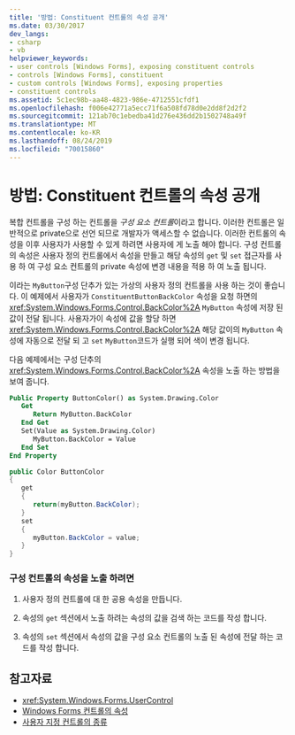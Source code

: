 ```yaml
---
title: '방법: Constituent 컨트롤의 속성 공개'
ms.date: 03/30/2017
dev_langs:
- csharp
- vb
helpviewer_keywords:
- user controls [Windows Forms], exposing constituent controls
- controls [Windows Forms], constituent
- custom controls [Windows Forms], exposing properties
- constituent controls
ms.assetid: 5c1ec98b-aa48-4823-986e-4712551cfdf1
ms.openlocfilehash: f006e42771a5ecc71f6a508fd78d0e2dd8f2d2f2
ms.sourcegitcommit: 121ab70c1ebedba41d276e436dd2b1502748a49f
ms.translationtype: MT
ms.contentlocale: ko-KR
ms.lasthandoff: 08/24/2019
ms.locfileid: "70015860"
---
```

# <a name="how-to-expose-properties-of-constituent-controls"></a>방법: Constituent 컨트롤의 속성 공개
복합 컨트롤을 구성 하는 컨트롤을 *구성 요소 컨트롤*이라고 합니다. 이러한 컨트롤은 일반적으로 private으로 선언 되므로 개발자가 액세스할 수 없습니다. 이러한 컨트롤의 속성을 이후 사용자가 사용할 수 있게 하려면 사용자에 게 노출 해야 합니다. 구성 컨트롤의 속성은 사용자 정의 컨트롤에서 속성을 만들고 해당 속성의 `get` 및 `set` 접근자를 사용 하 여 구성 요소 컨트롤의 private 속성에 변경 내용을 적용 하 여 노출 됩니다.

 이라는 `MyButton`구성 단추가 있는 가상의 사용자 정의 컨트롤을 사용 하는 것이 좋습니다. 이 예제에서 사용자가 `ConstituentButtonBackColor` 속성을 요청 하면의 <xref:System.Windows.Forms.Control.BackColor%2A> `MyButton` 속성에 저장 된 값이 전달 됩니다. 사용자가이 속성에 값을 할당 하면 <xref:System.Windows.Forms.Control.BackColor%2A> 해당 값이의 `MyButton` 속성에 자동으로 전달 되 고 `set` `MyButton`코드가 실행 되어 색이 변경 됩니다.

 다음 예제에서는 구성 단추의 <xref:System.Windows.Forms.Control.BackColor%2A> 속성을 노출 하는 방법을 보여 줍니다.

```vb
Public Property ButtonColor() as System.Drawing.Color
   Get
      Return MyButton.BackColor
   End Get
   Set(Value as System.Drawing.Color)
      MyButton.BackColor = Value
   End Set
End Property
```

```csharp
public Color ButtonColor
{
   get
   {
      return(myButton.BackColor);
   }
   set
   {
      myButton.BackColor = value;
   }
}
```

### <a name="to-expose-a-property-of-a-constituent-control"></a>구성 컨트롤의 속성을 노출 하려면

1. 사용자 정의 컨트롤에 대 한 공용 속성을 만듭니다.

2. 속성의 `get` 섹션에서 노출 하려는 속성의 값을 검색 하는 코드를 작성 합니다.

3. 속성의 `set` 섹션에서 속성의 값을 구성 요소 컨트롤의 노출 된 속성에 전달 하는 코드를 작성 합니다.

## <a name="see-also"></a>참고자료

- <xref:System.Windows.Forms.UserControl>
- [Windows Forms 컨트롤의 속성](properties-in-windows-forms-controls.md)
- [사용자 지정 컨트롤의 종류](varieties-of-custom-controls.md)
